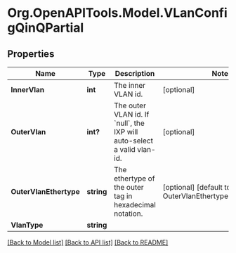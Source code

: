 
# Org.OpenAPITools.Model.VLanConfigQinQPartial

## Properties

Name | Type | Description | Notes
------------ | ------------- | ------------- | -------------
**InnerVlan** | **int** | The inner VLAN id.  | [optional] 
**OuterVlan** | **int?** | The outer VLAN id. If &#x60;null&#x60;, the IXP will auto-select a valid vlan-id.  | [optional] 
**OuterVlanEthertype** | **string** | The ethertype of the outer tag in hexadecimal notation. | [optional] [default to OuterVlanEthertypeEnum._0x8100]
**VlanType** | **string** |  | 

[[Back to Model list]](../README.md#documentation-for-models)
[[Back to API list]](../README.md#documentation-for-api-endpoints)
[[Back to README]](../README.md)

